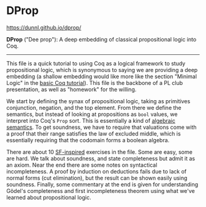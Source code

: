 # DProp

https://dunnl.github.io/dprop/

**DProp** ("Dee prop"): A deep embedding of classical propositional logic into Coq.

----

This file is a quick tutorial to using Coq as a logical framework to
study propositional logic, which is synonymous to saying we are
providing a deep embedding (a shallow embedding would like more like
the section "Minimal Logic" in the [basic Coq
tutorial](https://coq.inria.fr/tutorial/1-basic-predicate-calculus)). This
file is the backbone of a PL club presentation, as well as "homework"
for the willing.

We start by defining the synax of propositional logic, taking as primitives conjunction, negation, and the top element. From there we define the semantics, but instead of looking at propositions as `bool` values, we interpret into Coq's `Prop` sort. This is essentially a kind of [algebraic semantics](https://en.wikipedia.org/wiki/Algebraic_semantics_(mathematical_logic)). To get soundness, we have to require that valuations come with a proof that their range satisfies the law of excluded middle, which is essentially requiring that the codomain forms a boolean algebra.

There are about 10 [SF-inspired](https://softwarefoundations.cis.upenn.edu/) exercises in the file. Some are easy, some are hard. We talk about soundness, and state completeness but admit it as an axiom. Near the end there are some notes on syntactical incompleteness. A proof by induction on deductions fails due to lack of normal forms (cut elimination), but the result can be shown easily using soundness. Finally, some commentary at the end is given for understanding Gödel's completeness and first incompleteness theorem using what we've learned about propositional logic.
